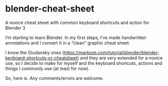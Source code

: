 # blender-cheat-sheet
A novice cheat sheet with common keyboard shortcuts and action for Blender 3

I’m starting to learn Blender. In my first steps, I’ve made handwritten annotations and I convert it in a “clean” graphic cheat sheet.

I know the Giudansky ones (https://markoze.com/tutorial/blender/blender-keyboard-shortcuts-or-cheatsheet) and they are very extended for a novice use, so I decide to make for myself and the keyboard shortcuts, actions and things I commonly use (at least for now).

So, here is. Any comments/errors are welcome.
